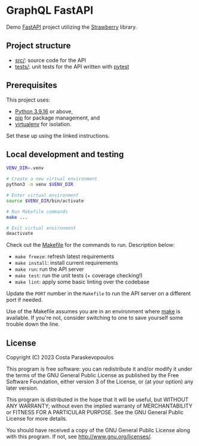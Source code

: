 # GraphQL FastAPI

Demo [FastAPI](https://fastapi.tiangolo.com/) project utilizing
the [Strawberry](https://strawberry.rocks/) library.

## Project structure

- [src/](src/):
  source code for the API
- [tests/](tests/):
  unit tests for the API written with [pytest](https://docs.pytest.org)

## Prerequisites

This project uses:

- [Python 3.9.16](https://www.python.org/downloads/release/python-3100/)
  or above,
- [pip](https://packaging.python.org/en/latest/tutorials/installing-packages/#ensure-you-can-run-pip-from-the-command-line)
  for package management, and
- [virtualenv](https://packaging.python.org/en/latest/tutorials/installing-packages/#creating-virtual-environments)
  for isolation.

Set these up using the linked instructions.

## Local development and testing

```sh
VENV_DIR=.venv

# Create a new virtual environment
python3 -m venv $VENV_DIR

# Enter virtual environment
source $VENV_DIR/bin/activate

# Run Makefile commands
make ...

# Exit virtual environment
deactivate
```

Check out the [Makefile](Makefile) for the commands to run. Description below:

- `make freeze`: refresh latest requirements
- `make install`: install current requirements
- `make run`: run the API server
- `make test`: run the unit tests (+ coverage checking!)
- `make lint`: apply some basic linting over the codebase

Update the `PORT` number in the `Makefile` to run the API server on a different
port if needed.

Use of the Makefile assumes you are in an environment where
[make](https://www.gnu.org/software/make/manual/make.html) is available. If
you're not, consider switching to one to save yourself some trouble down the
line.

## License

Copyright (C) 2023 Costa Paraskevopoulos

This program is free software: you can redistribute it and/or modify it under
the terms of the GNU General Public License as published by the Free Software
Foundation, either version 3 of the License, or (at your option) any later
version.

This program is distributed in the hope that it will be useful, but WITHOUT
ANY WARRANTY; without even the implied warranty of MERCHANTABILITY or FITNESS
FOR A PARTICULAR PURPOSE. See the GNU General Public License for more details.

You should have received a copy of the GNU General Public License along with
this program. If not, see http://www.gnu.org/licenses/.

